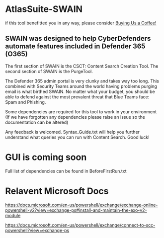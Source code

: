 # AtlasSuite-SWAIN

if this tool benefitted you in any way, please consider [Buying Us a Coffee!](https://www.buymeacoffee.com/TheSecAtlas)


## SWAIN was designed to help CyberDefenders automate features included in Defender 365 (O365)

The first section of SWAIN is the CSCT: Content Search Creation Tool. The second section of SWAIN is the PurgeTool.

The Defender 365 admin portal is very clunky and takes way too long. This combined with Security Teams around the world having problems purging email is what birthed SWAIN. No matter what your budget, you should be able to defend against the most prevalent threat that Blue Teams face: Spam and Phishing.

Some dependencies are required for this tool to work in your environment (If we have forgotten any dependencies please raise an issue so the documentation can be altered)

Any feedback is welcomed.
Syntax_Guide.txt will help you further understand what queries you can run with Content Search. Good luck!

# **GUI is coming soon**

Full list of dependencies can be found in BeforeFirstRun.txt

# Relavent Microsoft Docs
https://docs.microsoft.com/en-us/powershell/exchange/exchange-online-powershell-v2?view=exchange-ps#install-and-maintain-the-exo-v2-module

https://docs.microsoft.com/en-us/powershell/exchange/connect-to-scc-powershell?view=exchange-ps


